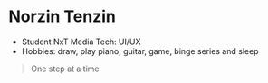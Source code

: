 # Norzin Tenzin

- Student NxT Media Tech: UI/UX
- Hobbies: draw, play piano, guitar, game, binge series and sleep

> One step at a time